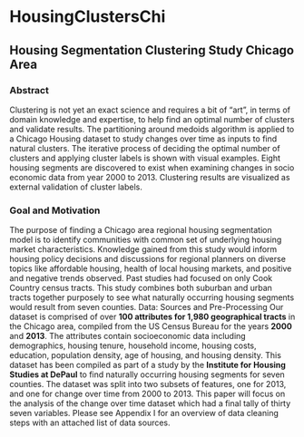 # HousingClustersChi
## Housing Segmentation Clustering Study Chicago Area

### Abstract 
Clustering is not yet an exact science and requires a bit of “art”, in terms of domain knowledge and expertise, to help find an optimal number of clusters and validate results.   The partitioning around medoids algorithm is applied to a Chicago Housing dataset to study changes over time as inputs to find natural clusters.  The iterative process of deciding the optimal number of clusters and applying cluster labels is shown with visual examples.  Eight housing segments are discovered to exist when examining changes in socio economic data from year 2000 to 2013.  Clustering results are visualized as external validation of cluster labels.

### Goal and Motivation 
The purpose of finding a Chicago area regional housing segmentation model is to identify communities with common set of underlying housing market characteristics.  Knowledge gained from this study would inform housing policy decisions and discussions for regional planners on diverse topics like affordable housing, health of local housing markets, and positive and negative trends observed.
Past studies had focused on only Cook Country census tracts.  This study combines both suburban and urban tracts together purposely to see what naturally occurring housing segments would result from seven counties.
Data: Sources and Pre-Processing
Our dataset is comprised of over **100 attributes for 1,980 geographical tracts** in the Chicago area, compiled from the US Census Bureau for the years **2000** and **2013**.  The attributes contain socioeconomic data including demographics, housing tenure, household income, housing costs, education, population density, age of housing, and housing density.  This dataset has been compiled as part of a study by the **Institute for Housing Studies at DePaul** to find naturally occurring housing segments for seven counties.  The dataset was split into two subsets of features, one for 2013, and one for change over time from 2000 to 2013.  This paper will focus on the analysis of the change over time dataset which had a final tally of thirty seven variables.  Please see Appendix I for an overview of data cleaning steps with an attached list of data sources.

